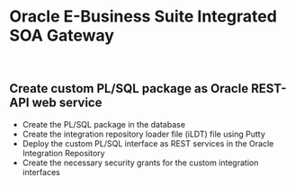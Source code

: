 # Oracle E-Business Suite Integrated SOA Gateway

<br>

## Create custom PL/SQL package as Oracle REST-API web service
- Create the PL/SQL package in the database
- Create the integration repository loader file (iLDT) file using Putty
- Deploy the custom PL/SQL interface as REST services in the Oracle Integration Repository
- Create the necessary security grants for the custom integration interfaces
